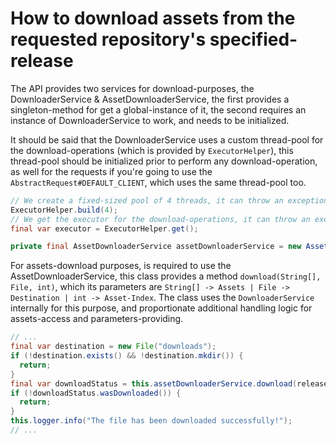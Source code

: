 # How to download assets from the requested repository's specified-release
The API provides two services for download-purposes, the DownloaderService & AssetDownloaderService, the first provides a singleton-method
for get a global-instance of it, the second requires an instance of DownloaderService to work, and needs to be initialized.

It should be said that the DownloaderService uses a custom thread-pool for the download-operations (which is provided by `ExecutorHelper`),
this thread-pool should be initialized prior to perform any download-operation, as well for the requests if you're going to
use the `AbstractRequest#DEFAULT_CLIENT`, which uses the same thread-pool too.

```java
// We create a fixed-sized pool of 4 threads, it can throw an exception if the pool is already initialized.
ExecutorHelper.build(4);
// We get the executor for the download-operations, it can throw an exception if the pool is not initialized.
final var executor = ExecutorHelper.get();
```
```java
private final AssetDownloaderService assetDownloaderService = new AssetDownloaderService(DownloaderService.get());
```

For assets-download purposes, is required to use the AssetDownloaderService, this class provides a method `download(String[], File, int)`, which its parameters
are `String[] -> Assets | File -> Destination | int -> Asset-Index`. The class uses the `DownloaderService` internally for this purpose, and proportionate
additional handling logic for assets-access and parameters-providing.

```java
// ...
final var destination = new File("downloads");
if (!destination.exists() && !destination.mkdir()) {
  return;
}
final var downloadStatus = this.assetDownloaderService.download(releaseAggregateRoot.assets(), destination, 1);
if (!downloadStatus.wasDownloaded()) {
  return;
}
this.logger.info("The file has been downloaded successfully!");
// ...
```


